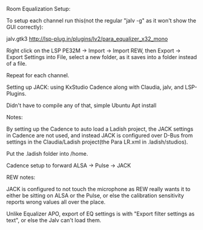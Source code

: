 Room Equalization Setup:

To setup each channel run this(not the regular "jalv -g" as it won't show the GUI correctly):


jalv.gtk3 http://lsp-plug.in/plugins/lv2/para_equalizer_x32_mono

Right click on the LSP PE32M -> Import -> Import REW, then Export -> Export Settings into File, select a new folder, as it saves into a folder instead of a file. 

Repeat for each channel.

Setting up JACK:
using KxStudio Cadence along with Claudia, jalv, and LSP-Plugins.


Didn't have to compile any of that, simple Ubuntu Apt install

Notes:

By setting up the Cadence to auto load a Ladish project, the JACK settings in Cadence are not used, and instead JACK is configured over D-Bus from settings in the Claudia/Ladish project(the Para LR.xml in .ladish/studios).

Put the .ladish folder into /home.

Cadence setup to forward ALSA -> Pulse -> JACK

REW notes:

JACK is configured to not touch the microphone as REW really wants it to either be sitting on ALSA or the Pulse, or else the calibration sensitivity reports wrong values all over the place.

Unlike Equalizer APO, export of EQ settings is with "Export filter settings as text", or else the Jalv can't load them.
